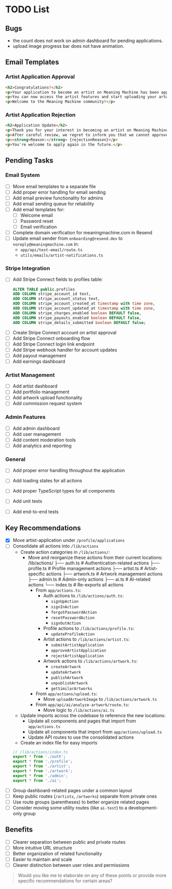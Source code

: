 # TODO List

## Bugs

- the count does not work on admin dashboard for pending applications.
- upload image progress bar does not have animation.


## Email Templates

### Artist Application Approval
```html
<h2>Congratulations!</h2>
<p>Your application to become an artist on Meaning Machine has been approved.</p>
<p>You can now access the artist features and start uploading your artwork.</p>
<p>Welcome to the Meaning Machine community!</p>
```

### Artist Application Rejection
```html
<h2>Application Update</h2>
<p>Thank you for your interest in becoming an artist on Meaning Machine.</p>
<p>After careful review, we regret to inform you that we cannot approve your application at this time.</p>
<p><strong>Reason:</strong> {rejectionReason}</p>
<p>You're welcome to apply again in the future.</p>
```

## Pending Tasks

### Email System
- [ ] Move email templates to a separate file
- [ ] Add proper error handling for email sending
- [ ] Add email preview functionality for admins
- [ ] Add email sending queue for reliability
- [ ] Add email templates for:
  - [ ] Welcome email
  - [ ] Password reset
  - [ ] Email verification
- [ ] Complete domain verification for meaningmachine.com in Resend
- [ ] Update email sender from `onboarding@resend.dev` to `noreply@meaningmachine.com` in:
  - `app/api/test-email/route.ts`
  - `utils/emails/artist-notifications.ts`

### Stripe Integration
- [ ] Add Stripe Connect fields to profiles table:
  ```sql
  ALTER TABLE public.profiles
  ADD COLUMN stripe_account_id text,
  ADD COLUMN stripe_account_status text,
  ADD COLUMN stripe_account_created_at timestamp with time zone,
  ADD COLUMN stripe_account_updated_at timestamp with time zone,
  ADD COLUMN stripe_charges_enabled boolean DEFAULT false,
  ADD COLUMN stripe_payouts_enabled boolean DEFAULT false,
  ADD COLUMN stripe_details_submitted boolean DEFAULT false;
  ```
- [ ] Create Stripe Connect account on artist approval
- [ ] Add Stripe Connect onboarding flow
- [ ] Add Stripe Connect login link endpoint
- [ ] Add Stripe webhook handler for account updates
- [ ] Add payout management
- [ ] Add earnings dashboard

### Artist Management
- [ ] Add artist dashboard
- [ ] Add portfolio management
- [ ] Add artwork upload functionality
- [ ] Add commission request system

### Admin Features
- [ ] Add admin dashboard
- [ ] Add user management
- [ ] Add content moderation tools
- [ ] Add analytics and reporting

### General
- [ ] Add proper error handling throughout the application
- [ ] Add loading states for all actions
- [ ] Add proper TypeScript types for all components
- [ ] Add unit tests
- [ ] Add end-to-end tests 


## Key Recommendations

- [x] Move artist-application under `/profile/applications`
- [ ] Consolidate all actions into `/lib/actions`
    - Create action categories in `/lib/actions/`:
      - Move and reorganize these actions from their current locations:
      /lib/actions/
  ├── auth.ts         # Authentication-related actions
  ├── profile.ts      # Profile management actions
  ├── artist.ts       # Artist-specific actions
  ├── artwork.ts      # Artwork management actions
  ├── admin.ts        # Admin-only actions
  ├── ai.ts           # AI-related actions
  └── index.ts        # Re-exports all actions
        - From `app/actions.ts`:
          - Auth actions to `/lib/actions/auth.ts`:
            - `signUpAction`
            - `signInAction` 
            - `forgotPasswordAction`
            - `resetPasswordAction`
            - `signOutAction`
          - Profile actions to `/lib/actions/profile.ts`:
            - `updateProfileAction`
          - Artist actions to `/lib/actions/artist.ts`:
            - `submitArtistApplication`
            - `approveArtistApplication`
            - `rejectArtistApplication`
          - Artwork actions to `/lib/actions/artwork.ts`:
            - `createArtwork`
            - `updateArtwork`
            - `publishArtwork`
            - `unpublishArtwork`
            - `getSimilarArtworks`
        - From `app/actions/upload.ts`:
          - Move `uploadArtworkImage` to `/lib/actions/artwork.ts`
        - From `app/api/ai/analyze-artwork/route.ts`:
          - Move logic to `/lib/actions/ai.ts`
    - Update imports across the codebase to reference the new locations:
      - Update all components and pages that import from `app/actions.ts`
      - Update all components that import from `app/actions/upload.ts`
      - Update API routes to use the consolidated actions
    - Create an index file for easy imports
    ```typescript
    // /lib/actions/index.ts
    export * from './auth';
    export * from './profile';
    export * from './artist';
    export * from './artwork';
    export * from './admin';
    export * from './ai';
    ```
- [ ] Group dashboard-related pages under a common layout
- [ ] Keep public routes (`/artists`, `/artworks`) separate from private ones
- [ ] Use route groups (parentheses) to better organize related pages
- [ ] Consider moving some utility routes (like `ai-test`) to a development-only group

## Benefits

- [ ] Clearer separation between public and private routes
- [ ] More intuitive URL structure 
- [ ] Better organization of related functionality
- [ ] Easier to maintain and scale
- [ ] Clearer distinction between user roles and permissions

> Would you like me to elaborate on any of these points or provide more specific recommendations for certain areas?